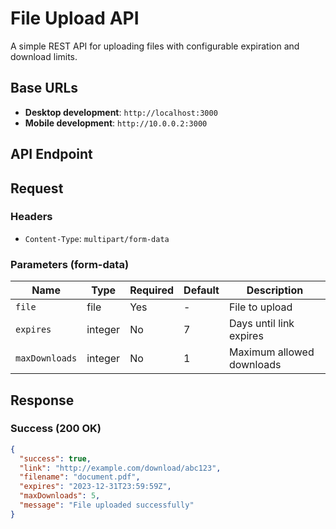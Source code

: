 # File Upload API

A simple REST API for uploading files with configurable expiration and download limits.

## Base URLs

- **Desktop development**: `http://localhost:3000`
- **Mobile development**: `http://10.0.0.2:3000`

## API Endpoint

## Request

### Headers
- `Content-Type`: `multipart/form-data`

### Parameters (form-data)

| Name          | Type      | Required | Default | Description               |
|---------------|-----------|----------|---------|---------------------------|
| `file`        | file      | Yes      | -       | File to upload            |
| `expires`     | integer   | No       | 7       | Days until link expires   |
| `maxDownloads`| integer   | No       | 1       | Maximum allowed downloads |

## Response

### Success (200 OK)

```json
{
  "success": true,
  "link": "http://example.com/download/abc123",
  "filename": "document.pdf",
  "expires": "2023-12-31T23:59:59Z",
  "maxDownloads": 5,
  "message": "File uploaded successfully"
}
